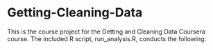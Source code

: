 # Getting-Cleaning-Data

This is the course project for the Getting and Cleaning Data Coursera course.
The included R script, run_analysis.R, conducts the following:
